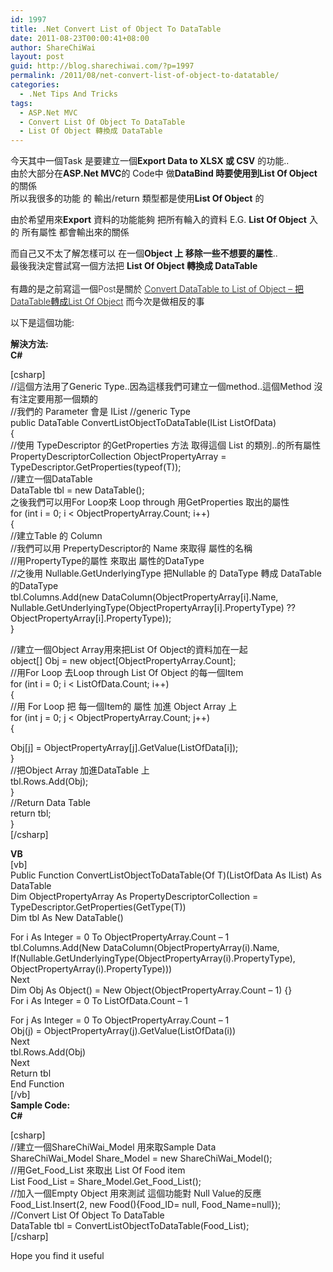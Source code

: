 ```yaml
---
id: 1997
title: .Net Convert List of Object To DataTable
date: 2011-08-23T00:00:41+08:00
author: ShareChiWai
layout: post
guid: http://blog.sharechiwai.com/?p=1997
permalink: /2011/08/net-convert-list-of-object-to-datatable/
categories:
  - .Net Tips And Tricks
tags:
  - ASP.Net MVC
  - Convert List Of Object To DataTable
  - List Of Object 轉換成 DataTable
---
```

今天其中一個Task 是要建立一個**Export Data to XLSX 或 CSV** 的功能..  
由於大部分在**ASP.Net MVC**的 Code中 做**DataBind 時要使用到List Of Object**的關係  
所以我很多的功能 的 輸出/return 類型都是使用**List Of Object** 的

由於希望用來**Export** 資料的功能能夠 把所有輪入的資料 E.G. **List Of Object** 入的 所有屬性 都會輸出來的關係

而自己又不太了解怎樣可以 在一個**Object 上 移除一些不想要的屬性**..  
最後我決定嘗試寫一個方法把 **List Of Object 轉換成 DataTable  
<span class="Apple-style-span" style="font-weight: 300;"><br /> 有趣的是之前寫這一個Post是關於 <a title="Permalink to Convert DataTable to List of Object – 把DataTable轉成List Of Object" href="http://blog.sharechiwai.com/2011/07/convert-datatable-to-list-of-object-%e6%8a%8adatatable%e8%bd%89%e6%88%90list-of-object/" rel="bookmark">Convert DataTable to List of Object – 把DataTable轉成List Of Object</a> 而今次是做相反的事</span>**

以下是這個功能:

**解決方法:**  
**C#**

[csharp]  
//這個方法用了Generic Type..因為這樣我們可建立一個method..這個Method 沒有注定要用那一個類的  
//我們的 Parameter 會是 IList //generic Type  
public DataTable ConvertListObjectToDataTable(IList ListOfData)  
{  
//使用 TypeDescriptor 的GetProperties 方法 取得這個 List 的類別..的所有屬性  
PropertyDescriptorCollection ObjectPropertyArray = TypeDescriptor.GetProperties(typeof(T));  
//建立一個DataTable  
DataTable tbl = new DataTable();  
之後我們可以用For Loop來 Loop through 用GetProperties 取出的屬性  
for (int i = 0; i < ObjectPropertyArray.Count; i++)  
{  
//建立Table 的 Column  
//我們可以用 PrepertyDescriptor的 Name 來取得 屬性的名稱  
//用PropertyType的屬性 來取出 屬性的DataType  
//之後用 Nullable.GetUnderlyingType 把Nullable 的 DataType 轉成 DataTable的DataType  
tbl.Columns.Add(new DataColumn(ObjectPropertyArray[i].Name, Nullable.GetUnderlyingType(ObjectPropertyArray[i].PropertyType) ?? ObjectPropertyArray[i].PropertyType));  
}

//建立一個Object Array用來把List Of Object的資料加在一起  
object[] Obj = new object[ObjectPropertyArray.Count];  
//用For Loop 去Loop through List Of Object 的每一個Item  
for (int i = 0; i < ListOfData.Count; i++)  
{  
//用 For Loop 把 每一個Item的 屬性 加進 Object Array 上  
for (int j = 0; j < ObjectPropertyArray.Count; j++)  
{

Obj[j] = ObjectPropertyArray[j].GetValue(ListOfData[i]);  
}  
//把Object Array 加進DataTable 上  
tbl.Rows.Add(Obj);  
}  
//Return Data Table  
return tbl;  
}  
[/csharp]

**VB**  
[vb]  
Public Function ConvertListObjectToDataTable(Of T)(ListOfData As IList) As DataTable  
Dim ObjectPropertyArray As PropertyDescriptorCollection = TypeDescriptor.GetProperties(GetType(T))  
Dim tbl As New DataTable()

For i As Integer = 0 To ObjectPropertyArray.Count &#8211; 1  
tbl.Columns.Add(New DataColumn(ObjectPropertyArray(i).Name, If(Nullable.GetUnderlyingType(ObjectPropertyArray(i).PropertyType), ObjectPropertyArray(i).PropertyType)))  
Next  
Dim Obj As Object() = New Object(ObjectPropertyArray.Count &#8211; 1) {}  
For i As Integer = 0 To ListOfData.Count &#8211; 1

For j As Integer = 0 To ObjectPropertyArray.Count &#8211; 1  
Obj(j) = ObjectPropertyArray(j).GetValue(ListOfData(i))  
Next  
tbl.Rows.Add(Obj)  
Next  
Return tbl  
End Function  
[/vb]  
**Sample Code:**  
**C#**

[csharp]  
//建立一個ShareChiWai_Model 用來取Sample Data  
ShareChiWai\_Model Share\_Model = new ShareChiWai_Model();  
//用Get\_Food\_List 來取出 List Of Food item  
List Food\_List = Share\_Model.Get\_Food\_List();  
//加入一個Empty Object 用來測試 這個功能對 Null Value的反應  
Food\_List.Insert(2, new Food(){Food\_ID= null, Food_Name=null});  
//Convert List Of Object To DataTable  
DataTable tbl = ConvertListObjectToDataTable(Food_List);  
[/csharp]

Hope you find it useful
